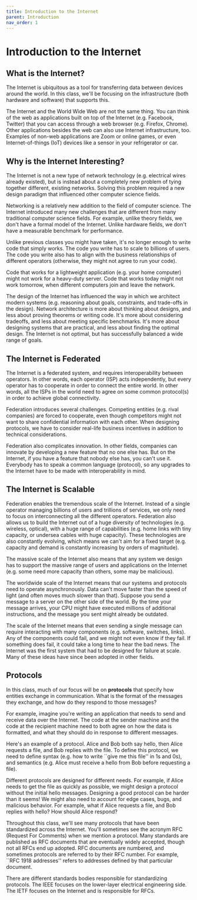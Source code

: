 ```yaml
---
title: Introduction to the Internet
parent: Introduction
nav_order: 1
---
```


# Introduction to the Internet

## What is the Internet?

The Internet is ubiquitous as a tool for transferring data between devices around the world. In this class, we'll be focusing on the infrastructure (both hardware and software) that supports this.

The Internet and the World Wide Web are not the same thing. You can think of the web as applications built on top of the Internet (e.g. Facebook, Twitter) that you can access through a web browser (e.g. Firefox, Chrome). Other applications besides the web can also use Internet infrastructure, too. Examples of non-web applications are Zoom or online games, or even Internet-of-things (IoT) devices like a sensor in your refrigerator or car.


## Why is the Internet Interesting?

The Internet is not a new type of network technology (e.g. electrical wires already existed), but is instead about a completely new problem of tying together different, existing networks. Solving this problem required a new design paradigm that influenced other computer science fields.

Networking is a relatively new addition to the field of computer science. The Internet introduced many new challenges that are different from many traditional computer science fields. For example, unlike theory fields, we don't have a formal model of the Internet. Unlike hardware fields, we don't have a measurable benchmark for performance.

Unlike previous classes you might have taken, it's no longer enough to write code that simply works. The code you write has to scale to billions of users. The code you write also has to align with the business relationships of different operators (otherwise, they might not agree to run your code).

Code that works for a lightweight application (e.g. your home computer) might not work for a heavy-duty server. Code that works today might not work tomorrow, when different computers join and leave the network.

The design of the Internet has influenced the way in which we architect modern systems (e.g. reasoning about goals, constraints, and trade-offs in the design). Network architecture is more about thinking about designs, and less about proving theorems or writing code. It's more about considering tradeoffs, and less about meeting specific benchmarks. It's more about designing systems that are practical, and less about finding the optimal design. The Internet is not optimal, but has successfully balanced a wide range of goals.


## The Internet is Federated

The Internet is a federated system, and requires interoperability between operators. In other words, each operator (ISP) acts independently, but every operator has to cooperate in order to connect the entire world. In other words, all the ISPs in the world need to agree on some common protocol(s) in order to achieve global connectivity.

Federation introduces several challenges. Competing entities (e.g. rival companies) are forced to cooperate, even though competitors might not want to share confidential information with each other. When designing protocols, we have to consider real-life business incentives in addition to technical considerations.

Federation also complicates innovation. In other fields, companies can innovate by developing a new feature that no one else has. But on the Internet, if you have a feature that nobody else has, you can't use it. Everybody has to speak a common language (protocol), so any upgrades to the Internet have to be made with interoperability in mind.


## The Internet is Scalable

Federation enables the tremendous scale of the Internet. Instead of a single operator managing billions of users and trillions of services, we only need to focus on interconnecting all the different operators. Federation also allows us to build the Internet out of a huge diversity of technologies (e.g. wireless, optical), with a huge range of capabilities (e.g. home links with tiny capacity, or undersea cables with huge capacity). These technologies are also constantly evolving, which means we can't aim for a fixed target (e.g. capacity and demand is constantly increasing by orders of magnitude).

The massive scale of the Internet also means that any system we design has to support the massive range of users and applications on the Internet (e.g. some need more capacity than others, some may be malicious).

The worldwide scale of the Internet means that our systems and protocols need to operate asynchronously. Data can't move faster than the speed of light (and often moves much slower than that). Suppose you send a message to a server on the other side of the world. By the time your message arrives, your CPU might have executed millions of additional instructions, and the message you sent might already be outdated.

The scale of the Internet means that even sending a single message can require interacting with many components (e.g. software, switches, links). Any of the components could fail, and we might not even know if they fail. If something does fail, it could take a long time to hear the bad news. The Internet was the first system that had to be designed for failure at scale. Many of these ideas have since been adopted in other fields.


## Protocols

In this class, much of our focus will be on **protocols** that specify how entities exchange in communication. What is the format of the messages they exchange, and how do they respond to those messages?

For example, imagine you're writing an application that needs to send and receive data over the Internet. The code at the sender machine and the code at the recipient machine need to both agree on how the data is formatted, and what they should do in response to different messages.

Here's an example of a protocol. Alice and Bob both say hello, then Alice requests a file, and Bob replies with the file. To define this protocol, we need to define syntax (e.g. how to write ``give me this file'' in 1s and 0s), and semantics (e.g. Alice must receive a hello from Bob before requesting a file).

Different protocols are designed for different needs. For example, if Alice needs to get the file as quickly as possible, we might design a protocol without the initial hello messages. Designing a good protocol can be harder than it seems! We might also need to account for edge cases, bugs, and malicious behavior. For example, what if Alice requests a file, and Bob replies with hello? How should Alice respond?

Throughout this class, we'll see many protocols that have been standardized across the Internet. You'll sometimes see the acronym RFC (Request For Comments) when we mention a protocol. Many standards are published as RFC documents that are eventually widely accepted, though not all RFCs end up adopted. RFC documents are numbered, and sometimes protocols are referred to by their RFC number. For example, ``RFC 1918 addresses'' refers to addresses defined by that particular document.

There are different standards bodies responsible for standardizing protocols. The IEEE focuses on the lower-layer electrical engineering side. The IETF focuses on the Internet and is responsible for RFCs.